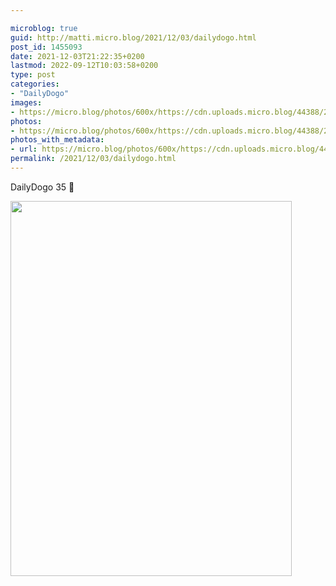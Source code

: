 ```yaml
---

microblog: true
guid: http://matti.micro.blog/2021/12/03/dailydogo.html
post_id: 1455093
date: 2021-12-03T21:22:35+0200
lastmod: 2022-09-12T10:03:58+0200
type: post
categories:
- "DailyDogo"
images:
- https://micro.blog/photos/600x/https://cdn.uploads.micro.blog/44388/2021/4f6141bc26.jpg
photos:
- https://micro.blog/photos/600x/https://cdn.uploads.micro.blog/44388/2021/4f6141bc26.jpg
photos_with_metadata:
- url: https://micro.blog/photos/600x/https://cdn.uploads.micro.blog/44388/2021/4f6141bc26.jpg
permalink: /2021/12/03/dailydogo.html
---
```

DailyDogo 35 🐶

<img src="https://micro.blog/photos/600x/https://blog.martin-haehnel.de/uploads/2021/4f6141bc26.jpg" width="450" height="600" alt="" />
